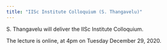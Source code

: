 ```yaml
---
title: "IISc Institute Colloquium (S. Thangavelu)"
---
```


S. Thangavelu will deliver the IISc Institute Colloquium.

The lecture is online, at 4pm on Tuesday December 29, 2020.

<embed src="{{site.baseurl}}/images/2020-12-29-IISc-Colloquium-Thangavelu.jpeg" height="1500px">
